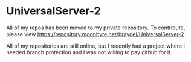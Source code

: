 # UniversalServer-2

All of my repos has been moved to my private repository. To contribute, please view https://repository.moonbyte.net/braydel/UniversalServer-2

All of my repositories are still online, but I recently had a project where I needed branch protection and I was not willing to pay github for it.
